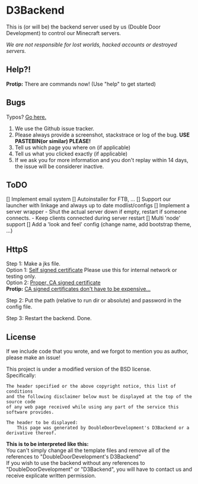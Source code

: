 D3Backend
====

This is (or will be) the backend server used by us (Double Door Development) to control our Minecraft servers.

*We are not responsible for lost worlds, hacked accounts or destroyed servers.*

Help?!
------

**Protip:** There are commands now! (Use "help" to get started)

Bugs
----

Typos? [Go here.](https://github.com/DoubleDoorDevelopment/D3Backend/issues/10)

1. We use the Github issue tracker.
1. Please always provide a screenshot, stackstrace or log of the bug. **USE PASTEBIN(or similar) PLEASE!**
1. Tell us which page you where on (if applicable)
1. Tell us what you clicked exactly (if applicable)
1. If we ask you for more information and you don't replay within 14 days, the issue will be considerer inactive.

ToDO
----

[]  Implement email system
[]  Autoinstaller for FTB, ...
[]  Support our launcher with linkage and always up to date modlist/configs
[]  Implement a server wrapper
    - Shut the actual server down if empty, restart if someone connects.
    - Keep clients connected during server restart
[]  Multi 'node' support
[]  Add a 'look and feel' config (change name, add bootstrap theme, ...)

HttpS
-----

Step 1: Make a jks file.<br>
    Option 1: [Self signed certificate](https://www.sslshopper.com/article-how-to-create-a-self-signed-certificate-using-java-keytool.html) Please use this for internal network or testing only.<br>
    Option 2: [Proper, CA signed certificate](https://docs.oracle.com/cd/E19798-01/821-1751/ghlgv/index.html)<br>
**Protip:** [CA signed certificates don't have to be expensive...](https://www.startssl.com/)<br>

Step 2: Put the path (relative to run dir or absolute) and password in the config file.

Step 3: Restart the backend. Done.

License
-------

If we include code that you wrote, and we forgot to mention you as author, please make an issue!<br>

This project is under a modified version of the BSD license.<br>
Specifically:

    The header specified or the above copyright notice, this list of conditions
    and the following disclaimer below must be displayed at the top of the source code
    of any web page received while using any part of the service this software provides.
  
    The header to be displayed:
        This page was generated by DoubleDoorDevelopment's D3Backend or a derivative thereof.
        
**This is to be interpreted like this:**<br>
You can't simply change all the template files and remove all of the references to "DoubleDoorDevelopment's D3Backend"<br>
If you wish to use the backend without any references to "DoubleDoorDevelopment" or "D3Backend", you will have to contact us and receive explicate written permission.
